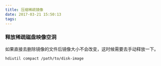 ```yaml
---
title: 压缩稀疏镜像
date: 2017-03-21 15:50:13
tags: 
---
```

### 释放稀疏磁盘映像空洞

如果直接去删除镜像的文件后镜像大小不会改变，这时候需要去手动释放一下。

```
hdiutil compact /path/to/disk-image
```
